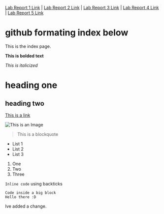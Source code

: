 [Lab Report 1 Link](lab-report-1-week-2.html) |  [Lab Report 2 Link](lab-report-2-week-4.html) |  [Lab Report 3 Link](lab-report-3-week-6.html) |  [Lab Report 4 Link](lab-report-4-week-8.html) |  [Lab Report 5 Link](lab-report-5-week-10.html)


# github formating index below 

This is the index page.

__This is bolded text__

*This is italicized*

# heading one
## heading two
[This is a link](https://youtu.be/dQw4w9WgXcQ)

![This is an Image](https://plantsforallseasons.com/wp-content/uploads/2020/06/hibiscus-uses-pfas-plant-flower.jpg)
> This is a blockquote

* List 1
* List 2
* List 3

1. One
2. Two
3. Three

`Inline code` using backticks

``` 
Code inside a big block
Hello there :D
```

Ive added a change.
